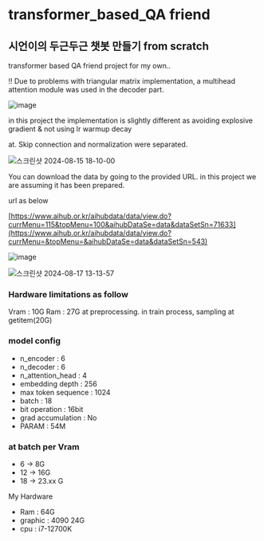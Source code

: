 # transformer_based_QA friend
## 시언이의 두근두근 챗봇 만들기 from scratch
transformer based QA friend project for my own..

!! Due to problems with triangular matrix implementation, a multihead attention module was used in the decoder part.

![image](https://github.com/user-attachments/assets/8054ded3-43d3-470f-8fd6-56ba88e8a832)

in this project the implementation is slightly different as avoiding explosive gradient & not using lr warmup decay

at. Skip connection and normalization were separated.


![스크린샷 2024-08-15 18-10-00](https://github.com/user-attachments/assets/9d4db099-d91a-48d7-b51c-bd788bd2c183)



You can download the data by going to the provided URL. in this project we are assuming it has been prepared.

url as below

[https://www.aihub.or.kr/aihubdata/data/view.do?currMenu=115&topMenu=100&aihubDataSe=data&dataSetSn=71633](https://www.aihub.or.kr/aihubdata/data/view.do?currMenu=&topMenu=&aihubDataSe=data&dataSetSn=543)


![image](https://github.com/user-attachments/assets/101371eb-7d35-4751-9dba-bbfe4c65e262)

![스크린샷 2024-08-17 13-13-57](https://github.com/user-attachments/assets/992931ed-9191-4b0e-902d-8597aecb296b)



### Hardware limitations as follow

Vram : 10G
Ram : 27G at preprocessing. in train process, sampling at getitem(20G)

### model config

- n_encoder : 6
- n_decoder : 6
- n_attention_head : 4
- embedding depth : 256
- max token sequence : 1024
- batch : 18
- bit operation : 16bit
- grad accumulation : No
- PARAM : 54M

### at batch per Vram

- 6 -> 8G
- 12 -> 16G
- 18 -> 23.xx G

My Hardware
- Ram : 64G
- graphic : 4090 24G
- cpu : i7-12700K
